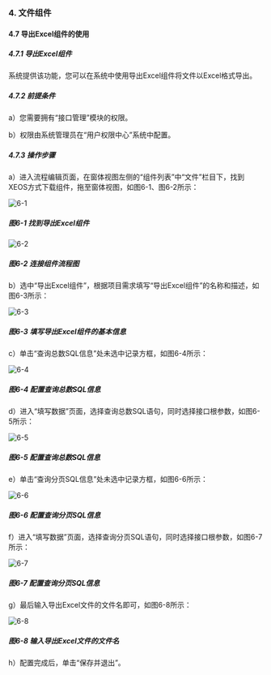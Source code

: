 ### 4. 文件组件

#### 4.7 导出Excel组件的使用

##### 4.7.1 导出Excel组件

系统提供该功能，您可以在系统中使用导出Excel组件将文件以Excel格式导出。

##### 4.7.2 前提条件

a）您需要拥有“接口管理”模块的权限。

b）权限由系统管理员在“用户权限中心”系统中配置。

##### 4.7.3 操作步骤

a）进入流程编辑页面，在窗体视图左侧的“组件列表”中“文件”栏目下，找到XEOS方式下载组件，拖至窗体视图，如图6-1、图6-2所示：

![6-1](https://www.feisuanyz.com/fsimage/zc-image/cz_22_3_1_02.png)

##### 图6-1 找到导出Excel组件

![6-2](https://www.feisuanyz.com/fsimage/zc-image/cz_22_3_1_03.png)

##### 图6-2 连接组件流程图

b）选中“导出Excel组件”，根据项目需求填写“导出Excel组件”的名称和描述，如图6-3所示：

![6-3](https://www.feisuanyz.com/fsimage/zc-image/cz_22_3_1_04.png)

##### 图6-3 填写导出Excel组件的基本信息

c）单击“查询总数SQL信息”处未选中记录方框，如图6-4所示：

![6-4](https://www.feisuanyz.com/fsimage/zc-image/cz_22_3_1_05.png)

##### 图6-4 配置查询总数SQL信息

d）进入“填写数据”页面，选择查询总数SQL语句，同时选择接口根参数，如图6-5所示：

![6-5](https://www.feisuanyz.com/fsimage/zc-image/cz_22_3_1_06.png)

##### 图6-5 配置查询总数SQL信息

e）单击“查询分页SQL信息”处未选中记录方框，如图6-6所示：

![6-6](https://www.feisuanyz.com/fsimage/zc-image/cz_22_3_1_07.png)

##### 图6-6 配置查询分页SQL信息

f）进入“填写数据”页面，选择查询分页SQL语句，同时选择接口根参数，如图6-7所示：

![6-7](https://www.feisuanyz.com/fsimage/zc-image/cz_22_3_1_08.png)

##### 图6-7 配置查询分页SQL信息

g）最后输入导出Excel文件的文件名即可，如图6-8所示：

![6-8](https://www.feisuanyz.com/fsimage/zc-image/cz_22_3_1_09.png)

##### 图6-8 输入导出Excel文件的文件名

h）配置完成后，单击“保存并退出”。
